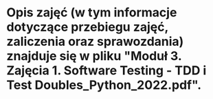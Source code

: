 # Opis zajęć (w tym informacje dotyczące przebiegu zajęć, zaliczenia oraz sprawozdania) znajduje się w pliku "Moduł 3. Zajęcia 1. Software Testing - TDD i Test Doubles_Python_2022.pdf".
